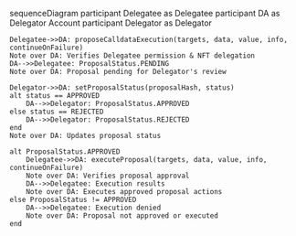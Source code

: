 sequenceDiagram
    participant Delegatee as Delegatee
    participant DA as Delegator Account
    participant Delegator as Delegator

    Delegatee->>DA: proposeCalldataExecution(targets, data, value, info, continueOnFailure)
    Note over DA: Verifies Delegatee permission & NFT delegation
    DA-->>Delegatee: ProposalStatus.PENDING
    Note over DA: Proposal pending for Delegator's review

    Delegator->>DA: setProposalStatus(proposalHash, status)
    alt status == APPROVED
        DA-->>Delegator: ProposalStatus.APPROVED
    else status == REJECTED
        DA-->>Delegator: ProposalStatus.REJECTED
    end
    Note over DA: Updates proposal status

    alt ProposalStatus.APPROVED
        Delegatee->>DA: executeProposal(targets, data, value, info, continueOnFailure)
        Note over DA: Verifies proposal approval
        DA-->>Delegatee: Execution results
        Note over DA: Executes approved proposal actions
    else ProposalStatus != APPROVED
        DA-->>Delegatee: Execution denied
        Note over DA: Proposal not approved or executed
    end

